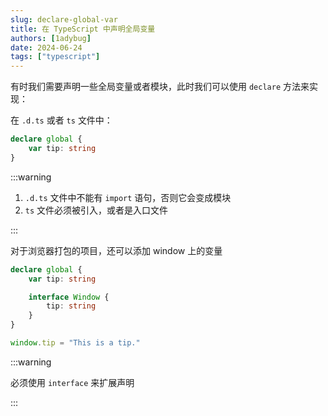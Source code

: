 ```yaml
---
slug: declare-global-var
title: 在 TypeScript 中声明全局变量
authors: [1adybug]
date: 2024-06-24
tags: ["typescript"]
---
```


有时我们需要声明一些全局变量或者模块，此时我们可以使用 `declare` 方法来实现：

在 `.d.ts` 或者 `ts` 文件中：

```TypeScript
declare global {
    var tip: string
}
```

:::warning

1. `.d.ts` 文件中不能有 `import` 语句，否则它会变成模块
2. `ts` 文件必须被引入，或者是入口文件

:::

对于浏览器打包的项目，还可以添加 window 上的变量

```TypeScript
declare global {
    var tip: string

    interface Window {
        tip: string
    }
}

window.tip = "This is a tip."
```

:::warning

必须使用 `interface` 来扩展声明

:::
